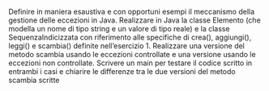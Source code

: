 Definire in maniera esaustiva e con opportuni esempi il meccanismo della gestione delle eccezioni in
Java. Realizzare in Java la classe Elemento (che modella un nome di tipo string e un valore di tipo reale)
e la classe SequenzaIndicizzata con riferimento alle specifiche di crea(), aggiungi(), leggi() e scambia()
definite nell’esercizio 1. Realizzare una versione del metodo scambia usando le eccezioni controllate e
una versione usando le eccezioni non controllate. Scrivere un main per testare il codice scritto in entrambi
i casi e chiarire le differenze tra le due versioni del metodo scambia scritte
